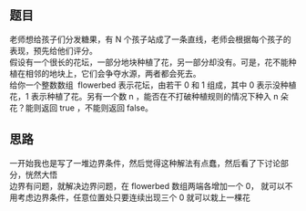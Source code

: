 ## 题目
老师想给孩子们分发糖果，有 N 个孩子站成了一条直线，老师会根据每个孩子的表现，预先给他们评分。  
假设有一个很长的花坛，一部分地块种植了花，另一部分却没有。可是，花不能种植在相邻的地块上，它们会争夺水源，两者都会死去。  
给你一个整数数组  flowerbed 表示花坛，由若干 0 和 1 组成，其中 0 表示没种植花，1 表示种植了花。另有一个数 n ，能否在不打破种植规则的情况下种入 n 朵花？能则返回 true ，不能则返回 false。  


## 思路
一开始我也是写了一堆边界条件，然后觉得这种解法有点蠢，然后看了下讨论部分，恍然大悟  
边界有问题，就解决边界问题，在 flowerbed 数组两端各增加一个 0， 就可以不用考虑边界条件，任意位置处只要连续出现三个 0 就可以栽上一棵花